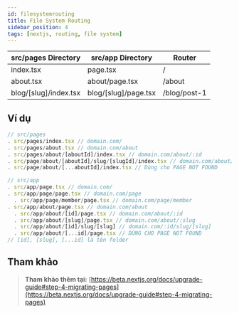 ```yaml
---
id: filesystemrouting
title: File System Routing
sidebar_position: 4
tags: [nextjs, routing, file system]
---
```


| src/pages Directory   | src/app Directory    | Router       |
| --------------------- | -------------------- | ------------ |
| index.tsx             | page.tsx             | /            |
| about.tsx             | about/page.tsx       | /about       |
| blog/[slug]/index.tsx | blog/[slug]/page.tsx | /blog/post-1 |

## Ví dụ

```js
// src/pages
. src/pages/index.tsx // domain.com/
. src/pages/about.tsx // domain.com/about
. src/pages/about/[aboutId]/index.tsx // domain.com/about/:id
. src/page/about/[aboutId]/slug/[slugId]/index.tsx // domain.com/about/:id/slug/:slug
. src/page/about/[...aboutId]/index.tsx // Dùng cho PAGE NOT FOUND

```

```js
// src/app
. src/app/page.tsx // domain.com/
. src/app/page/page.tsx // domain.com/page
  . src/app/page/member/page.tsx // domain.com/page/member
. src/app/about/page.tsx // domain.com/about
  . src/app/about/[id]/page.tsx // domain.com/about/:id
  . src/app/about/[slug]/page.tsx // domain.com/about/:slug
  . src/app/about/[id]/slug/[slug] // domain.com/:id/slug/[slug]
  . src/app/about/[...id]/page.tsx // DÙNG CHO PAGE NOT FOUND
// [id], [slug], [...id] là tên folder
```

## Tham khảo

> **Tham khảo thêm tại:** [https://beta.nextjs.org/docs/upgrade-guide#step-4-migrating-pages](https://beta.nextjs.org/docs/upgrade-guide#step-4-migrating-pages)
